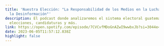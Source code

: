 ```yaml
---
title: 'Nuestra Elección: "La Responsabilidad de los Medios en la Lucha contra
  la Desinformación"'
description: El podcast donde analizaremos el sistema electoral guatemalteco,
  elecciones, candidaturas y más.
link: https://open.spotify.com/episode/7CVCvfMDoGnAZwI9wwbxJb?si=3044e4552c9f45ab
date: 2023-06-05T11:57:12.838Z
highlight: false
---
```

